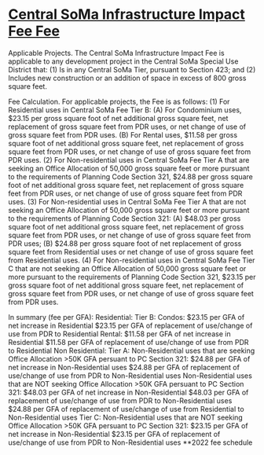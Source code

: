 # [Central SoMa Infrastructure Impact Fee Fee](http://library.amlegal.com/nxt/gateway.dll/California/planning/article4developmentimpactfeesandprojectr?f=templates$fn=default.htm$3.0$vid=amlegal:sanfrancisco_ca$anc=JD_433)

Applicable Projects. The Central SoMa Infrastructure Impact Fee is applicable to any development project in the Central SoMa Special Use District that:
      (1)   Is in any Central SoMa Tier, pursuant to Section 423; and
      (2)   Includes new construction or an addition of space in excess of 800 gross square feet.

Fee Calculation. For applicable projects, the Fee is as follows:
      (1)   For Residential uses in Central SoMa Fee Tier B:
         (A)   For Condominium uses, $23.15 per gross square foot of net additional gross square feet, net replacement of gross square feet from PDR uses, or net change of use of gross square feet from PDR uses.
         (B)   For Rental uses, $11.58 per gross square foot of net additional gross square feet, net replacement of gross square feet from PDR uses, or net change of use of gross square feet from PDR uses.
      (2)   For Non-residential uses in Central SoMa Fee Tier A that are seeking an Office Allocation of 50,000 gross square feet or more pursuant to the requirements of Planning Code Section 321, $24.88 per gross square foot of net additional gross square feet, net replacement of gross square feet from PDR uses, or net change of use of gross square feet from PDR uses.
      (3)   For Non-residential uses in Central SoMa Fee Tier A that are not seeking an Office Allocation of 50,000 gross square feet or more pursuant to the requirements of Planning Code Section 321:
         (A)   $48.03 per gross square foot of net additional gross square feet, net replacement of gross square feet from PDR uses, or net change of use of gross square feet from PDR uses;
         (B)   $24.88 per gross square foot of net replacement of gross square feet from Residential uses or net change of use of gross square feet from Residential uses.
      (4)   For Non-residential uses in Central SoMa Fee Tier C that are not seeking an Office Allocation of 50,000 gross square feet or more pursuant to the requirements of Planning Code Section 321, $23.15 per gross square foot of net additional gross square feet, net replacement of gross square feet from PDR uses, or net change of use of gross square feet from PDR uses.


In summary (fee per GFA):
Residential:
	Tier B:
		Condos:
			$23.15 per GFA of net increase in Residential
			$23.15 per GFA of replacement of use/change of use from PDR to Residential
		Rental:
			$11.58 per GFA of net increase in Residential
			$11.58 per GFA of replacement of use/change of use from PDR to Residential
Non Residential:
	Tier A:
		Non-Residential uses that are seeking Office Allocation >50K GFA persuant to PC Section 321:
			$24.88 per GFA of net increase in Non-Residential uses
			$24.88 per GFA of replacement of use/change of use from PDR to Non-Residential uses
		Non-Residential uses that are NOT seeking Office Allocation >50K GFA persuant to PC Section 321:
			$48.03 per GFA of net increase in Non-Residential
			$48.03 per GFA of replacement of use/change of use from PDR to Non-Residential uses
			$24.88 per GFA of replacement of use/change of use from Residential to Non-Residential uses
	Tier C:
		Non-Residential uses that are NOT seeking Office Allocation >50K GFA persuant to PC Section 321:
			$23.15 per GFA of net increase in Non-Residential
			$23.15 per GFA of replacement of use/change of use from PDR to Non-Residential uses
**2022 fee schedule
